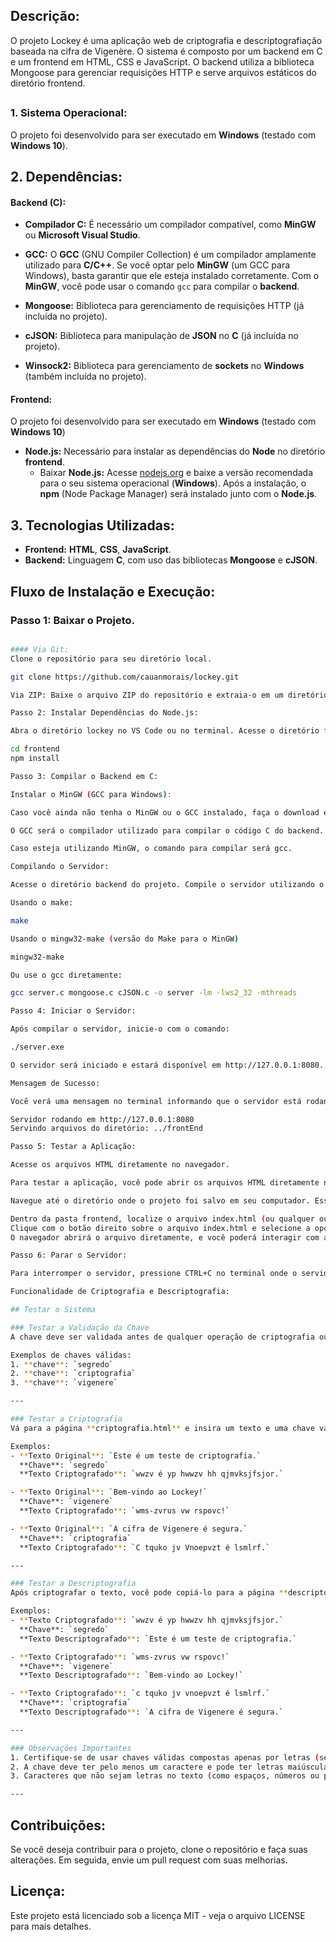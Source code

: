 
 ## **Descrição:**

O projeto Lockey é uma aplicação web de criptografia e descriptografiação baseada na cifra de Vigenère. O sistema é composto por um backend em C e um frontend em HTML, CSS e JavaScript. O backend utiliza a biblioteca Mongoose para gerenciar requisições HTTP e serve arquivos estáticos do diretório frontend.

##

### **1. Sistema Operacional:**
O projeto foi desenvolvido para ser executado em **Windows** (testado com **Windows 10**).

## **2. Dependências:**

#### **Backend (C):**

- **Compilador C:** É necessário um compilador compatível, como **MinGW** ou **Microsoft Visual Studio**.

- **GCC:** O **GCC** (GNU Compiler Collection) é um compilador amplamente utilizado para **C/C++**. Se você optar pelo **MinGW** (um GCC para Windows), basta garantir que ele esteja instalado corretamente. Com o **MinGW**, você pode usar o comando `gcc` para compilar o **backend**.

- **Mongoose:** Biblioteca para gerenciamento de requisições HTTP (já incluída no projeto).

- **cJSON:** Biblioteca para manipulação de **JSON** no **C** (já incluída no projeto).

- **Winsock2:** Biblioteca para gerenciamento de **sockets** no **Windows** (também incluída no projeto).

#### **Frontend:**
O projeto foi desenvolvido para ser executado em **Windows** (testado com **Windows 10**)
- **Node.js:** Necessário para instalar as dependências do **Node** no diretório **frontend**.
  - Baixar **Node.js:** Acesse [nodejs.org](https://nodejs.org) e baixe a versão recomendada para o seu sistema operacional (**Windows**). Após a instalação, o **npm** (Node Package Manager) será instalado junto com o **Node.js**.

## **3. Tecnologias Utilizadas:**
- **Frontend:** **HTML**, **CSS**, **JavaScript**.
- **Backend:** Linguagem **C**, com uso das bibliotecas **Mongoose** e **cJSON**.

## **Fluxo de Instalação e Execução:**

### **Passo 1: Baixar o Projeto.**
```bash

#### Via Git:
Clone o repositório para seu diretório local.

git clone https://github.com/cauanmorais/lockey.git

Via ZIP: Baixe o arquivo ZIP do repositório e extraia-o em um diretório de sua escolha.

Passo 2: Instalar Dependências do Node.js:

Abra o diretório lockey no VS Code ou no terminal. Acesse o diretório frontend e instale as dependências do Node.js.

cd frontend
npm install

Passo 3: Compilar o Backend em C:

Instalar o MinGW (GCC para Windows):

Caso você ainda não tenha o MinGW ou o GCC instalado, faça o download em https://sourceforge.net/projects/gcc-win64/ e siga as instruções para instalação. O GCC é o compilador utilizado para compilar o código C do backend.

O GCC será o compilador utilizado para compilar o código C do backend.

Caso esteja utilizando MinGW, o comando para compilar será gcc.

Compilando o Servidor:

Acesse o diretório backend do projeto. Compile o servidor utilizando o Makefile ou GCC.

Usando o make:

make 

Usando o mingw32-make (versão do Make para o MinGW)

mingw32-make

Ou use o gcc diretamente:

gcc server.c mongoose.c cJSON.c -o server -lm -lws2_32 -mthreads

Passo 4: Iniciar o Servidor:

Após compilar o servidor, inicie-o com o comando:

./server.exe

O servidor será iniciado e estará disponível em http://127.0.0.1:8080.

Mensagem de Sucesso:

Você verá uma mensagem no terminal informando que o servidor está rodando e servindo arquivos estáticos do diretório frontend:

Servidor rodando em http://127.0.0.1:8080
Servindo arquivos do diretório: ../frontEnd

Passo 5: Testar a Aplicação:

Acesse os arquivos HTML diretamente no navegador.

Para testar a aplicação, você pode abrir os arquivos HTML diretamente no navegador. O servidor já está configurado para servir os arquivos do diretório frontend, mas não é necessário acessar através de um servidor. Basta abrir o arquivo desejado diretamente.

Navegue até o diretório onde o projeto foi salvo em seu computador. Esse diretório pode variar dependendo de onde você escolheu armazenar o projeto, por exemplo: C:\Projetos\Lockey\frontEnd ou D:\Meus Projetos\Lockey\frontEnd.

Dentro da pasta frontend, localize o arquivo index.html (ou qualquer outro arquivo HTML que queira testar).
Clique com o botão direito sobre o arquivo index.html e selecione a opção "Abrir com" e escolha o navegador de sua preferência.
O navegador abrirá o arquivo diretamente, e você poderá interagir com a aplicação de criptografia e descriptografiação.

Passo 6: Parar o Servidor:

Para interromper o servidor, pressione CTRL+C no terminal onde o servidor está rodando.

Funcionalidade de Criptografia e Descriptografia:

## Testar o Sistema

### Testar a Validação da Chave
A chave deve ser validada antes de qualquer operação de criptografia ou descriptografação. Isso é feito automaticamente quando o usuário insere a chave nas páginas de criptografia/descriptografação.

Exemplos de chaves válidas:
1. **chave**: `segredo`
2. **chave**: `criptografia`
3. **chave**: `vigenere`

---

### Testar a Criptografia
Vá para a página **criptografia.html** e insira um texto e uma chave válida. O sistema criptografará o texto e exibirá o resultado.

Exemplos:
- **Texto Original**: `Este é um teste de criptografia.`  
  **Chave**: `segredo`  
  **Texto Criptografado**: `wwzv é yp hwwzv hh qjmvksjfsjor.`

- **Texto Original**: `Bem-vindo ao Lockey!`  
  **Chave**: `vigenere`  
  **Texto Criptografado**: `wms-zvrus vw rspovc!`

- **Texto Original**: `A cifra de Vigenere é segura.`  
  **Chave**: `criptografia`  
  **Texto Criptografado**: `C tquko jv Vnoepvzt é lsmlrf.`

---

### Testar a Descriptografia
Após criptografar o texto, você pode copiá-lo para a página **descriptografia.html** e usar a mesma chave para descriptografar o texto.

Exemplos:
- **Texto Criptografado**: `wwzv é yp hwwzv hh qjmvksjfsjor.`  
  **Chave**: `segredo`  
  **Texto Descriptografado**: `Este é um teste de criptografia.`

- **Texto Criptografado**: `wms-zvrus vw rspovc!`  
  **Chave**: `vigenere`  
  **Texto Descriptografado**: `Bem-vindo ao Lockey!`

- **Texto Criptografado**: `c tquko jv vnoepvzt é lsmlrf.`  
  **Chave**: `criptografia`  
  **Texto Descriptografado**: `A cifra de Vigenere é segura.`

---

### Observações Importantes
1. Certifique-se de usar chaves válidas compostas apenas por letras (sem números ou caracteres especiais).
2. A chave deve ter pelo menos um caractere e pode ter letras maiúsculas ou minúsculas.
3. Caracteres que não sejam letras no texto (como espaços, números ou pontuação) permanecem inalterados durante a criptografia e descriptografia.

---
```

## Contribuições:

Se você deseja contribuir para o projeto, clone o repositório e faça suas alterações. Em seguida, envie um pull request com suas melhorias.

## Licença:

Este projeto está licenciado sob a licença MIT - veja o arquivo LICENSE para mais detalhes.
